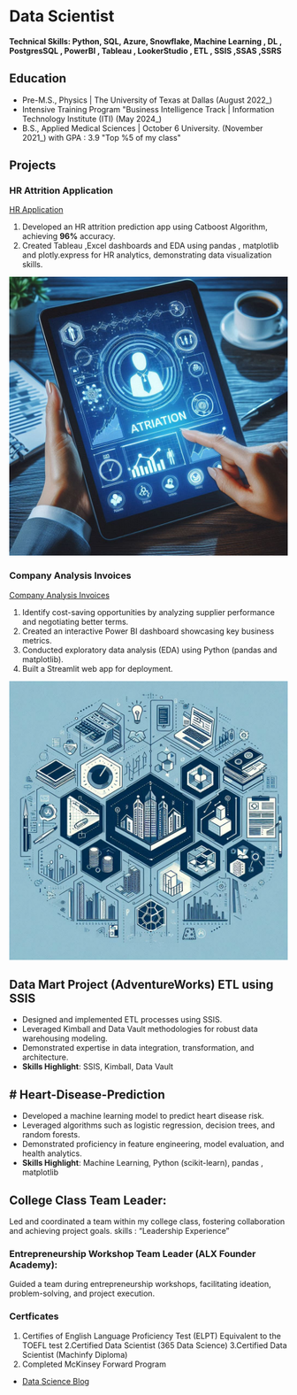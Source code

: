 # Data Scientist

#### Technical Skills: Python, SQL, Azure, Snowflake, Machine Learning , DL , PostgresSQL , PowerBI , Tableau , LookerStudio , ETL , SSIS ,SSAS ,SSRS

## Education
- Pre-M.S., Physics | The University of Texas at Dallas (August 2022_)								       		
- Intensive Training Program  "Business Intelligence Track | Information Technology Institute (ITI) (May 2024_)	 			        		
- B.S., Applied Medical Sciences | October 6 University.  (November 2021_)  with GPA : 3.9 "Top %5 of my class"

## Projects
### HR Attrition Application
[HR Application](https://hrattritionprediction.streamlit.app/)
1. Developed an HR attrition prediction app using Catboost Algorithm, achieving **96%** accuracy.
2. Created Tableau ,Excel dashboards and EDA using pandas , matplotlib and plotly.express for HR analytics, demonstrating data visualization skills.

![Attrition HR ](/img/attrition.jpeg)

### Company Analysis Invoices
[Company Analysis Invoices](https://companysales-analysis.streamlit.app/)
1. Identify cost-saving opportunities by analyzing supplier performance and negotiating better terms.
2. Created an interactive Power BI dashboard showcasing key business metrics.
3. Conducted exploratory data analysis (EDA) using Python (pandas and matplotlib).
4. Built a Streamlit web app for deployment.

![Company Analysis](/img/company.jpeg)

## Data Mart Project (AdventureWorks) ETL using SSIS
- Designed and implemented ETL processes using SSIS.
- Leveraged Kimball and Data Vault methodologies for robust data warehousing modeling.
- Demonstrated expertise in data integration, transformation, and architecture.
- **Skills Highlight**: SSIS, Kimball, Data Vault

## # Heart-Disease-Prediction
- Developed a machine learning model to predict heart disease risk.
- Leveraged algorithms such as logistic regression, decision trees, and random forests.
- Demonstrated proficiency in feature engineering, model evaluation, and health analytics.
- **Skills Highlight**: Machine Learning, Python (scikit-learn), pandas , matplotlib 


## College Class Team Leader:
Led and coordinated a team within my college class, fostering collaboration and achieving project goals.
skills : “Leadership Experience” 
### Entrepreneurship Workshop Team Leader (ALX Founder Academy):
Guided a team during entrepreneurship workshops, facilitating ideation, problem-solving, and project execution.

### Certficates
1. Certifies of English Language Proficiency Test (ELPT) Equivalent
to the TOEFL test
2.Certified Data Scientist (365 Data Science)
3.Certified Data Scientist (Machinfy Diploma)
4. Completed McKinsey Forward Program




- [Data Science Blog](https://medium.com/@khaledgama4)
